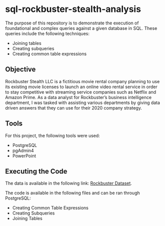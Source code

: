 # sql-rockbuster-stealth-analysis
The purpose of this repository is to demonstrate the execution of foundational and complex 
queries against a given database in SQL. These queries include the following techniques:
- Joining tables
- Creating subqueries
- Creating common table expressions

## Objective
Rockbuster Stealth LLC is a fictitious movie rental company planning to use its existing movie licenses to launch an online video rental service in order to stay 
competitive with streaming service companies such as Netflix and Amazon Prime.
As a data analyst for Rockbuster’s business intelligence department, I was tasked with assisting various departments by giving data driven answers that they can use for 
their 2020 company strategy. 

## Tools
For this project, the following tools were used:
- PostgreSQL
- pgAdmin4
- PowerPoint

## Executing the Code
The data is available in the following link: [Rockbuster Dataset](http://www.postgresqltutorial.com/wp-content/uploads/2019/05/dvdrental.zip).

The code is available in the following files and can be ran through PostgreSQL:
- Creating Common Table Expressions
- Creating Subqueries
- Joining Tables

